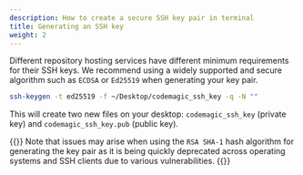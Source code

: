 ```yaml
---
description: How to create a secure SSH key pair in terminal
title: Generating an SSH key
weight: 2
---
```


Different repository hosting services have different minimum requirements for their SSH keys. We recommend using a widely supported and secure algorithm such as `ECDSA` or `Ed25519` when generating your key pair.

```bash
ssh-keygen -t ed25519 -f ~/Desktop/codemagic_ssh_key -q -N ""
```

This will create two new files on your desktop: `codemagic_ssh_key` (private key) and `codemagic_ssh_key.pub` (public key). 

{{<notebox>}}
Note that issues may arise when using the `RSA SHA-1` hash algorithm for generating the key pair as it is being quickly deprecated across operating systems and SSH clients due to various vulnerabilities.
{{<notebox>}}
